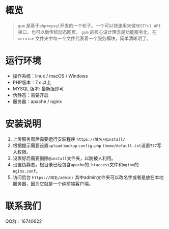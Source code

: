 # 概览
> `gum` 是基于`php+mysql`开发的一个轮子。一个可以快速用来做`RESTful API` 接口，也可以做传统动态网页。 `gum`  的核心设计理念是功能服务化，在`service` 文件夹中每一个文件代表着一个服务模块，简单清晰明了。

# 运行环境

- 操作系统：linux / macOS / Windows
- PHP版本：7.x 以上
- MYSQL 版本: 最新版即可
- 伪静态：需要开启
- 服务器：apache / nginx

# 安装说明

1. 上传服务器后需要运行安装程序 `https://域名/@install/`
2. 根据提示需要设置`upload` `backup` `config.php` `theme/default.txt`设置`777`写入权限。
3. 设置好后需要删除`@install`文件夹，以防被人利用。
4. 设置伪静态，根目录已经包含`apache`的`.htaccess`文件和`nginx`的`nginx.conf`。
5. 访问后台 `https://域名/admin/` 其中admin文件夹可以改名字或者是放在本地服务器，因为它就是一个纯前端客户端。

# 联系我们

QQ群：16740622
